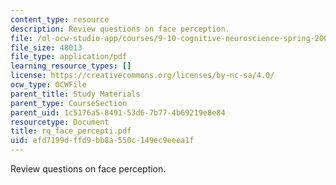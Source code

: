 ```yaml
---
content_type: resource
description: Review questions on face perception.
file: /ol-ocw-studio-app/courses/9-10-cognitive-neuroscience-spring-2006/efd7199dffd9bb8a550c149ec9eeea1f_rq_face_percepti.pdf
file_size: 48013
file_type: application/pdf
learning_resource_types: []
license: https://creativecommons.org/licenses/by-nc-sa/4.0/
ocw_type: OCWFile
parent_title: Study Materials
parent_type: CourseSection
parent_uid: 1c5176a5-8491-53d6-7b77-4b69219e8e84
resourcetype: Document
title: rq_face_percepti.pdf
uid: efd7199d-ffd9-bb8a-550c-149ec9eeea1f
---
```

Review questions on face perception.